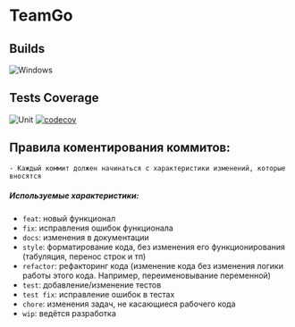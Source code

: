 # TeamGo

## Builds
![Windows](https://github.com/dtoriki/TeamGo/workflows/Windows/badge.svg?branch=dev)
## Tests Coverage
![Unit](https://github.com/dtoriki/TeamGo/workflows/Unit/badge.svg)
[![codecov](https://codecov.io/gh/dtoriki/TeamGo/branch/dev/graph/badge.svg)](https://codecov.io/gh/dtoriki/TeamGo)
## Правила коментирования коммитов:
	- Каждый коммит должен начинаться с характеристики изменений, которые вносятся
##### Используемые характеристики: 
- `feat`: новый функционал
- `fix`: исправления ошибок функционала
- `docs`: изменения в документации
- `style`: форматирование кода, без изменения его функционирования (табуляция, перенос строк и тп)
- `refactor`: рефакторинг кода (изменение кода без изменения логики работы этого кода. Например, переименовывание переменной)
- `test`: добавление/изменение тестов
- `test fix`: исправление ошибок в тестах
- `chore`: изменения задач, не касающиеся рабочего кода
- `wip`: ведётся разработка
